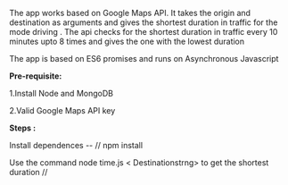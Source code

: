 The app works based on Google Maps API. It takes the origin and destination as arguments and gives the shortest duration in traffic for the mode driving . The api checks for the shortest duration in traffic every 10 minutes upto 8 times and gives the one with the lowest duration

The app is based on ES6 promises and runs on Asynchronous Javascript

<strong>Pre-requisite:</strong>

1.Install Node and MongoDB 

2.Valid Google Maps API key

<strong>Steps :</strong>

Install dependences -- // npm install

Use the command  node time.js <originstring> < Destinationstrng>  to get the shortest duration // 
